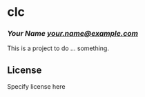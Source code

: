 # clc
### _Your Name <your.name@example.com>_

This is a project to do ... something.

## License

Specify license here

